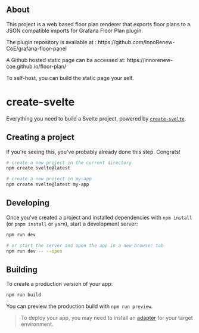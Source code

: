 ## About
This project is a web based floor plan renderer that exports floor plans to a JSON compatible imports for Grafana Floor Plan plugin.
<p> The plugin repository is available at : https://github.com/InnoRenew-CoE/grafana-floor-panel </p>
<p> A Github hosted static page can ba accessed at: https://innorenew-coe.github.io/floor-plan/</p>

<p>To self-host, you can build the static page your self. </p>


# create-svelte

Everything you need to build a Svelte project, powered by [`create-svelte`](https://github.com/sveltejs/kit/tree/main/packages/create-svelte).

## Creating a project

If you're seeing this, you've probably already done this step. Congrats!

```bash
# create a new project in the current directory
npm create svelte@latest

# create a new project in my-app
npm create svelte@latest my-app
```

## Developing

Once you've created a project and installed dependencies with `npm install` (or `pnpm install` or `yarn`), start a development server:

```bash
npm run dev

# or start the server and open the app in a new browser tab
npm run dev -- --open
```

## Building

To create a production version of your app:

```bash
npm run build
```

You can preview the production build with `npm run preview`.

> To deploy your app, you may need to install an [adapter](https://kit.svelte.dev/docs/adapters) for your target environment.
